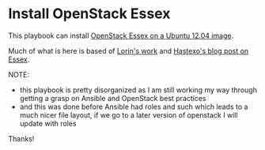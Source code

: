 Install OpenStack Essex
=======================

This playbook can install [OpenStack Essex on a Ubuntu 12.04 image](http://www.hastexo.com/resources/docs/installing-openstack-essex-20121-ubuntu-1204-precise-pangolin).

Much of what is here is based of [Lorin's work](https://github.com/lorin/openstack-ansible) and [Hastexo's blog post on Essex](http://www.hastexo.com/resources/docs/installing-openstack-essex-20121-ubuntu-1204-precise-pangolin).

NOTE:
- this playbook is pretty disorganized as I am still working my way through getting a grasp on Ansible and OpenStack best practices
- and this was done before Ansible had roles and such which leads to a much nicer file layout, if we go to a later version of openstack I will update with roles


Thanks!
